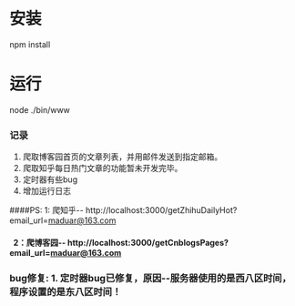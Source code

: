 # 安装
npm install
# 运行
node ./bin/www

### 记录
1. 爬取博客园首页的文章列表，并用邮件发送到指定邮箱。
2. 爬取知乎每日热门文章的功能暂未开发完毕。
3. 定时器有些bug
4. 增加运行日志



####PS: 1: 爬知乎-- http://localhost:3000/getZhihuDailyHot?email_url=maduar@163.com
####      2：爬博客园-- http://localhost:3000/getCnblogsPages?email_url=maduar@163.com

### bug修复: 1. 定时器bug已修复，原因--服务器使用的是西八区时间，程序设置的是东八区时间！
